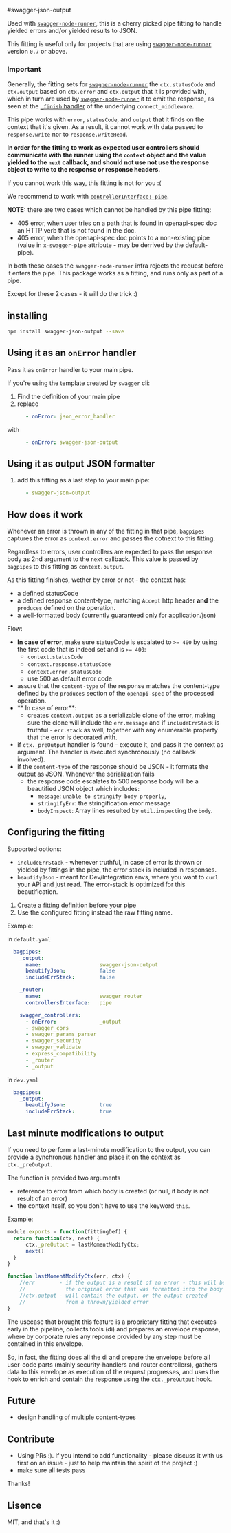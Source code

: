 #swagger-json-output

Used with [`swagger-node-runner`][1], this is a cherry picked pipe fitting to handle
yielded errors and/or yielded results to JSON.


This fitting is useful only for projects that are using [`swagger-node-runner`][1]
version `0.7` or above.


### Important

Generally, the fitting sets for [`swagger-node-runner`][1] the `ctx.statusCode`
and `ctx.output` based on `ctx.error` and `ctx.output` that it is provided with,
which in turn are used by [`swagger-node-runner`][1] it to emit the response, as 
seen at the [`_finish` handler][2] of the underlying `connect_middleware`.


This pipe works with `error`, `statusCode`, and `output` that it finds on the 
context that it's given.
As a result, it cannot work with data passed to `response.write` nor to 
`response.writeHead`.

**In order for the fitting to work as expected user controllers should 
communicate with the runner using the `context` object and the value yielded to
the `next` callback, and should not use not use the response object to write to
the response or response headers.**

If you cannot work this way, this fitting is not for you :(

We recommend to work with [`controllerInterface: pipe`][3].


**NOTE:** there are two cases which cannot be handled by this pipe fitting:
 - 405 error, when user tries on a path that is found in openapi-spec doc an
   HTTP verb that is not found in the doc.
 - 405 error, when the openapi-spec doc points to a non-existing pipe (value 
   in `x-swagger-pipe` attribute - may be derrived by the default-pipe).
   
In both these cases the `swagger-node-runner` infra rejects the request before
it enters the pipe. This package works as a fitting, and runs only as part of
a pipe. 

Except for these 2 cases - it will do the trick :)

## installing
```bash
npm install swagger-json-output --save
```

## Using it as an `onError` handler

Pass it as `onError` handler to your main pipe.

If you're using the template created by `swagger` cli:

1. Find the definition of your main pipe
2. replace
```yaml
      - onError: json_error_handler
```      
with
```yaml
      - onError: swagger-json-output
```      

## Using it as output JSON formatter
1. add this fitting as a last step to your main pipe:
```yaml
      - swagger-json-output
```

## How does it work

Whenever an error is thrown in any of the fitting in that pipe, `bagpipes` 
captures the error as `context.error` and passes the cotnext to this 
fitting.

Regardless to errors, user controllers are expected to pass the response body 
as 2nd argument to the `next` callback. This value is passed by `bagpipes` to 
this fitting as `context.output`.

As this fitting finishes, wether by error or not - the context has:
 - a defined statusCode
 - a defined response content-type, matching `Accept` http header **and** the 
   `produces` defined on the operation.
 - a well-formatted body (currently guaranteed only for application/json)


Flow:
 - **In case of error**, make sure statusCode is escalated to `>= 400` by using the first code
   that is indeed set and is `>= 400`:
    - `context.statusCode` 
    - `context.response.statusCode`
    - `context.error.statusCode`
    - use 500 as default error code
 - assure that the `content-type` of the response matches the content-type
   defined by the `produces` section of the `openapi-spec` of the processed
   operation.
 - ** In case of error**: 
    - creates `context.output` as a serializable clone of the error, making
      sure the clone will include the `err.message` and if  `includeErrStack` 
      is truthful - `err.stack` as well, together with any enumerable property
      that the error is decorated with.
 - if `ctx._preOutput` handler is found - execute it, and pass it the context as argument.
   The handler is executed synchronously (no callback involved).
 - if the `content-type` of the response should be JSON - it formats the  
   output as JSON.
   Whenever the serialization fails 
    - the response code escalates to 500
      response body will be a beautified JSON object which includes:
        - `message`: `unable to stringify body properly`,
        - `stringifyErr`: the stringification error message
        - `bodyInspect`: Array lines resulted by `util.inspect`ing the `body`.

       
## Configuring the fitting 
Supported options:
 - `includeErrStack` - whenever truthful, in case of error is thrown or yielded
    by fittings in the pipe, the error stack is included in responses.
 - `beautifyJson` - meant for Dev/Integration envs, where you want to `curl` your API and just read.
   The error-stack is optimized for this beautification.

1. Create a fitting definition before your pipe
2. Use the configured fitting instead the raw fitting name. 

Example:

in `default.yaml`
```yaml
  bagpipes: 
    _output:
      name:                   swagger-json-output
      beautifyJson:           false
      includeErrStack:        false

    _router:
      name:                   swagger_router
      controllersInterface:   pipe

    swagger_controllers:
      - onError:              _output
      - swagger_cors
      - swagger_params_parser
      - swagger_security
      - swagger_validate
      - express_compatibility
      - _router
      - _output
``` 

in `dev.yaml`
```yaml
  bagpipes: 
    _output:
      beautifyJson:           true
      includeErrStack:        true
```      

## Last minute modifications to output

If you need to perform a last-minute modification to the output, you can 
provide a synchronous handler and place it on the context as `ctx._preOutput`.

The function is provided two arguments
  - reference to error from which body is created (or null, if body is not 
    result of an error)
  - the context itself, so you don't have to use the keyword `this`.
  
Example:

```javascript
module.exports = function(fittingDef) {
  return function(ctx, next) {
      ctx._preOutput = lastMomentModifyCtx;
      next()
  }
}

function lastMomentModifyCtx(err, ctx) {
    //err        - if the output is a result of an error - this will be
    //             the original error that was formatted into the body
    //ctx.output - will contain the output, or the output created 
    //             from a thrown/yielded error
}
```

The usecase that brought this feature is a proprietary fitting that executes 
early in the pipeline, collects tools (di) and prepares an envelope response,
where by corporate rules any reponse provided by any step must be contained in
this envelope.

So, in fact, the fitting does all the di and prepare the envelope before 
all user-code parts (mainly security-handlers and router controllers), gathers
data to this envelope as execution of the request progresses, and uses the hook 
to enrich and contain the response using the `ctx._preOutput` hook.
 
## Future
 - design handling of multiple content-types

## Contribute
 - Using PRs :).
   If you intend to add functionality - please discuss it with us first on an 
   issue - just to help maintain the spirit of the project :)
 - make sure all tests pass
 
 Thanks!

## Lisence

MIT, and that's it :)
 
[1]: https://www.npmjs.com/package/swagger-node-runner
[2]: https://github.com/theganyo/swagger-node-runner/blob/master/lib/connect_middleware.js#L68
[3]: https://github.com/theganyo/swagger-node-runner/wiki/Controllers-Interface
